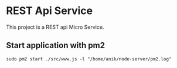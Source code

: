 # REST Api Service

This project is a REST api Micro Service.

## Start application with pm2
 ``` 
 sudo pm2 start ./src/www.js -l "/home/anik/node-server/pm2.log"

 ```